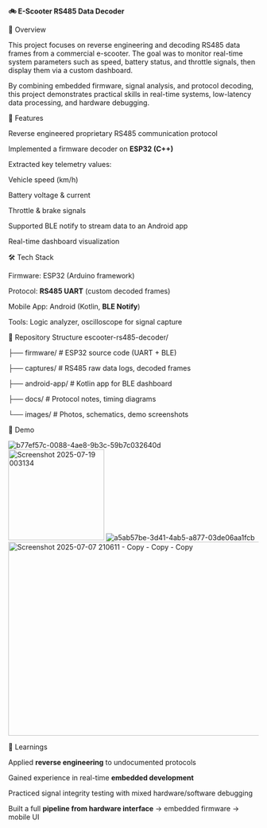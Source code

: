**🚲 E-Scooter RS485 Data Decoder**

📌 Overview

This project focuses on reverse engineering and decoding RS485 data frames from a commercial e-scooter. The goal was to monitor real-time system parameters such as speed, battery status, and throttle signals, then display them via a custom dashboard.

By combining embedded firmware, signal analysis, and protocol decoding, this project demonstrates practical skills in real-time systems, low-latency data processing, and hardware debugging.

🔧 Features

Reverse engineered proprietary RS485 communication protocol

Implemented a firmware decoder on **ESP32 (C++)**

Extracted key telemetry values:

Vehicle speed (km/h)

Battery voltage & current

Throttle & brake signals

Supported BLE notify to stream data to an Android app

Real-time dashboard visualization

🛠️ Tech Stack

Firmware: ESP32 (Arduino framework)

Protocol: **RS485 UART** (custom decoded frames)

Mobile App: Android (Kotlin, **BLE Notify**)

Tools: Logic analyzer, oscilloscope for signal capture

📂 Repository Structure
escooter-rs485-decoder/


├── firmware/         # ESP32 source code (UART + BLE)

├── captures/         # RS485 raw data logs, decoded frames

├── android-app/      # Kotlin app for BLE dashboard

├── docs/             # Protocol notes, timing diagrams

└── images/           # Photos, schematics, demo screenshots

📸 Demo

![b77ef57c-0088-4ae8-9b3c-59b7c032640d](https://github.com/user-attachments/assets/5923353c-8529-4eac-a77f-7ff8662e99e8)
<img width="193" height="183" alt="Screenshot 2025-07-19 003134" src="https://github.com/user-attachments/assets/16d98935-5854-4e6d-936f-558953e72f1b" />
![a5ab57be-3d41-4ab5-a877-03de06aa1fcb](https://github.com/user-attachments/assets/99e1f9af-b47b-489b-ab96-cb49e81e03f9)
<img width="1227" height="390" alt="Screenshot 2025-07-07 210611 - Copy - Copy - Copy" src="https://github.com/user-attachments/assets/ed095427-aada-433f-bf04-894538500513" />


📖 Learnings

Applied **reverse engineering** to undocumented protocols

Gained experience in real-time **embedded development**

Practiced signal integrity testing with mixed hardware/software debugging

Built a full **pipeline from hardware interface** → embedded firmware → mobile UI
